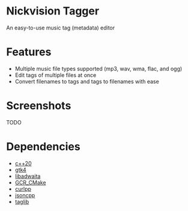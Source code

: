 # Nickvision Tagger
An easy-to-use music tag (metadata) editor

# Features
- Multiple music file types supported (mp3, wav, wma, flac, and ogg)
- Edit tags of multiple files at once
- Convert filenames to tags and tags to filenames with ease

# Screenshots
TODO

# Dependencies
- [c++20](https://en.cppreference.com/w/cpp/20)
- [gtk4](https://gtk.org/)
- [libadwaita](https://gnome.pages.gitlab.gnome.org/libadwaita/)
- [GCR_CMake](https://github.com/Makman2/GCR_CMake)
- [curlpp](http://www.curlpp.org/)
- [jsoncpp](https://github.com/open-source-parsers/jsoncpp)
- [taglib](https://taglib.org/)